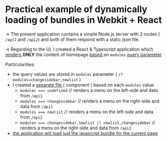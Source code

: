 # Practical example of dynamically loading of bundles in Webkit + React

-> The present application contains a simple Node.js server with 2 routes ( `/api1` and `/api2`) and both of them respond with a static json file.

-> Regarding to the UI, I created a React & Typescript application which <ins> renders </ins> **ONLY** the content of homepage <ins> based </ins> on `modules` <ins> query parameter </ins>

Particularities:
- the query values are stored in `modules` parameter ( `/?modules=changesidebar,newlist` )
- I created a <ins> separate file </ins> ( component ) based on each `modules` value:
  - `modules === undefined`         // renders a menu on the left-side and data from `/api1`  
  - `modules === changesidebar`     // renders a menu on the right-side and data from `/api1`
  - `modules === newlist`           // renders a menu on the left-side and data from `/api2`
  - `modules === changesidebar,newlist || newlist,changesidebar`  // renders a menu on the right-side and data from `/api2`
- <ins> the application will load just the javascript bundle for the current page </ins>
